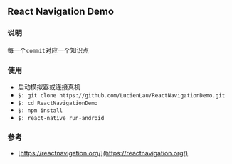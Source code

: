 ## React Navigation Demo

### 说明
每一个`commit`对应一个知识点

### 使用
- 启动模拟器或连接真机
- `$: git clone https://github.com/LucienLau/ReactNavigationDemo.git`
- `$: cd ReactNavigationDemo`
- `$: npm install`
- `$: react-native run-android`

### 参考
- [https://reactnavigation.org/](https://reactnavigation.org/)
